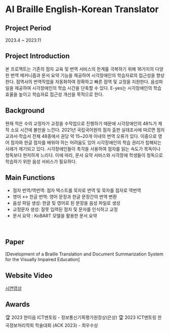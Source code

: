 # AI Braille English-Korean Translator

## Project Period
2023.4 ~ 2023.11
<br>

## Project Introduction
본 프로젝트는 기존의 점자 교육 및 번역 서비스의 한계를 극복하기 위해 16가지의 다양한 번역 메커니즘과 문서 요약 기능을 제공하여 시각장애인의 학습자료의 접근성을 향상한다. 점역사의 번역작업을 자동화하여 정확하고 빠른 점역 및 교정을 지원한다. 음성파일을 제공하여 시각장애인의 학습 시간을 단축할 수 있다. E-yes는 시각장애인의 학습 효율을 높이고 학습자료 접근성 개선을 목적으로 한다.
<br>

## Background
현재 적은 수의 교정자가 교정을 수작업으로 진행하기 때문에 시각장애인의 48%가 제작 소요 시간에 불만을 느낀다. 2021년 국립국어원의 점자 출판 실태조사에 따르면 점자 교과서·학습서 전체 48종에서 권당 약 15~20개 이내의 번역 오류가 있다. 이중으로 영어 점자와 한글 점자를 배워야 하는 어려움도 있어 시각장애인의 학습 권리가 침해되는 사례가 제기되고 있다. 시각장애인들이 촉각을 사용하여 점자를 읽는 속도가 목독이나 청독보다 현저하게 느리다. 이에 따라, 문서 요약 서비스와 시각장애 학생들이 청독으로 학습하기 위한 음성 서비스가 필요하다.
<br>

## Main Functions
- 점자 번역/역번역: 점자 텍스트를 묵자로 번역 및 묵자를 점자로 역번역
- 영어 ↔ 한글 번역: 영어 문장과 한글 문장간의 번역 변환
- 음성 파일 생성: 한글 및 영어로 된 문장을 음성 파일로 생성
- 교정문자 생성: 잘못 입력된 점자 및 문자를 인식하고 교정
- 문서 요약 : KoBART 모델을 활용한 문서 요약
<br>

## Paper
[Development of a Braille Translation and Document Summarization System for the Visually Impaired Education]
<br>

## Website Video
[시연영상](https://www.youtube.com/watch?v=nr0ZrB_GpGo)
<br>

## Awards
🏆 2023 한이음 ICT멘토링 - 정보통신기획평가원장상(은상)
🏆 2023 ICT멘토링 한국정보처리학회 학술대회 (ACK 2023) - 최우수상
